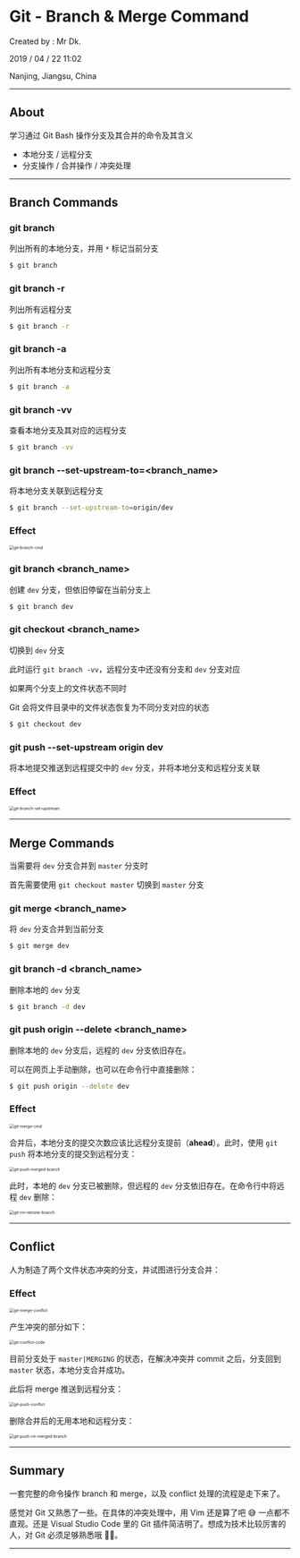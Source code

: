 # Git - Branch & Merge Command

Created by : Mr Dk.

2019 / 04 / 22 11:02

Nanjing, Jiangsu, China

---

## About

学习通过 Git Bash 操作分支及其合并的命令及其含义

* 本地分支 / 远程分支
* 分支操作 / 合并操作 / 冲突处理

---

## Branch Commands

### git branch

列出所有的本地分支，并用 `*` 标记当前分支

```bash
$ git branch
```

### git branch -r

列出所有远程分支

```bash
$ git branch -r
```

### git branch -a

列出所有本地分支和远程分支

```bash
$ git branch -a
```

### git branch -vv

查看本地分支及其对应的远程分支

```bash
$ git branch -vv
```

### git branch --set-upstream-to=<branch_name>

将本地分支关联到远程分支

```bash
$ git branch --set-upstream-to=origin/dev
```

### Effect

<img src="../img/git-branch-cmd.png" alt="git-branch-cmd" style="zoom:50%;" />

### git branch <branch_name>

创建 `dev` 分支，但依旧停留在当前分支上

```bash
$ git branch dev
```

### git checkout <branch_name>

切换到 `dev` 分支

此时运行 `git branch -vv`，远程分支中还没有分支和 `dev` 分支对应

如果两个分支上的文件状态不同时

Git 会将文件目录中的文件状态恢复为不同分支对应的状态

```bash
$ git checkout dev
```

### git push --set-upstream origin dev

将本地提交推送到远程提交中的 `dev` 分支，并将本地分支和远程分支关联

### Effect

<img src="../img/git-branch-set-upstream.png" alt="git-branch-set-upstream" style="zoom:50%;" />

---

## Merge Commands

当需要将 `dev` 分支合并到 `master` 分支时

首先需要使用 `git checkout master` 切换到 `master` 分支

### git merge <branch_name>

将 `dev` 分支合并到当前分支

```bash
$ git merge dev
```

### git branch -d <branch_name>

删除本地的 `dev` 分支

```bash
$ git branch -d dev
```

### git push origin --delete <branch_name>

删除本地的 `dev` 分支后，远程的 `dev` 分支依旧存在。

可以在网页上手动删除，也可以在命令行中直接删除：

```bash
$ git push origin --delete dev
```

### Effect

<img src="../img/git-merge-cmd.png" alt="git-merge-cmd" style="zoom:50%;" />

合并后，本地分支的提交次数应该比远程分支提前（__ahead__）。此时，使用 `git push` 将本地分支的提交到远程分支：

<img src="../img/git-push-merged-branch.png" alt="git-push-merged-branch" style="zoom:50%;" />

此时，本地的 `dev` 分支已被删除，但远程的 `dev` 分支依旧存在。在命令行中将远程 `dev` 删除：

<img src="../img/git-rm-remote-branch.png" alt="git-rm-remote-branch" style="zoom:50%;" />

---

## Conflict

人为制造了两个文件状态冲突的分支，并试图进行分支合并：

### Effect

<img src="../img/git-merge-conflict.png" alt="git-merge-conflict" style="zoom:50%;" />

产生冲突的部分如下：

<img src="../img/git-conflict-code.png" alt="git-conflict-code" style="zoom:50%;" />

目前分支处于 `master|MERGING` 的状态，在解决冲突并 commit 之后，分支回到 `master` 状态，本地分支合并成功。

此后将 merge 推送到远程分支：

<img src="../img/git-push-conflict.png" alt="git-push-conflict" style="zoom:50%;" />

删除合并后的无用本地和远程分支：

<img src="../img/git-push-rm-merged-branch.png" alt="git-push-rm-merged-branch" style="zoom:50%;" />

---

## Summary

一套完整的命令操作 branch 和 merge，以及 conflict 处理的流程是走下来了。

感觉对 Git 又熟悉了一些。在具体的冲突处理中，用 Vim 还是算了吧 😅 一点都不直观。还是 Visual Studio Code 里的 Git 插件简洁明了。想成为技术比较厉害的人，对 Git 必须足够熟悉哦 👨‍💻。

---

